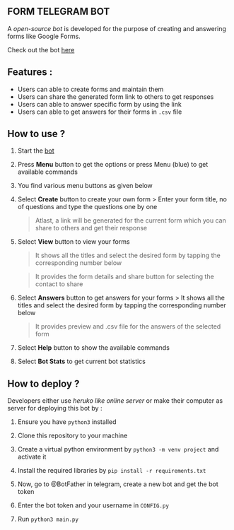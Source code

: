 




## **FORM TELEGRAM BOT**

A *open-source bot* is developed for the purpose of creating and answering forms like Google Forms.

Check out the bot [here](https://telegram.me/form_telebot) 

## **Features :**

 - Users can able to create forms and maintain them
 - Users can share the generated form link to others to get responses
 - Users can able to answer specific form by using the link
 - Users can able to get answers for their forms in `.csv` file 


## **How to use ?**

   1. Start the [bot](https://telegram.me/form_telebot)

   2. Press **Menu** button to get the options or press Menu (blue) to get available commands

   3. You find various menu buttons as given below

   4. Select **Create** button to create your own form
   	> Enter your form title, no of questions and type the questions one by one

    	> Atlast, a link will be generated for the current form which you can share to others and get their response
   5. Select **View** button to view your forms
    	> It shows all the titles and select the desired form by tapping the corresponding number below

    	> It provides the form details and share button for selecting the contact to share

   6. Select **Answers** button to get answers for your forms
   	> It shows all the titles and select the desired form by tapping the corresponding number below
    
    	>It provides preview and .csv file for the answers of the selected form
    
   7.  Select **Help** button to show the available commands
  
   8.  Select **Bot Stats** to get current bot statistics 

## **How to deploy ?**
	
Developers either use *heruko like online server* or make their computer as server for deploying this bot by :
	
   1. Ensure you have `python3` installed 

   2. Clone this repository to your machine

   3. Create a virtual python environment by `python3 -m venv project` and activate it

   4. Install the required libraries by `pip install -r requirements.txt`

   5. Now, go to @BotFather in telegram, create a new bot and get the bot token

   6. Enter the bot token and your username in `CONFIG.py` 

   7. Run `python3 main.py`
	

